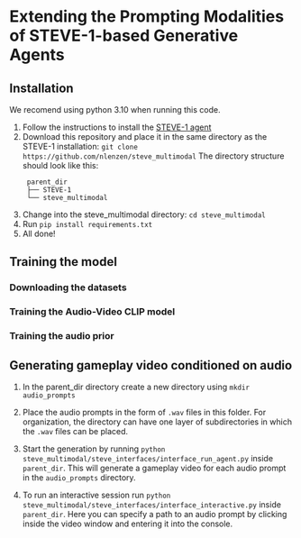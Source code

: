 # Extending the Prompting Modalities of STEVE-1-based Generative Agents

## Installation
We recomend using python 3.10 when running this code.
1. Follow the instructions to install the [STEVE-1 agent](https://github.com/Shalev-Lifshitz/STEVE-1)
2. Download this repository and place it in the same directory as the STEVE-1 installation: `git clone https://github.com/nlenzen/steve_multimodal`
   The directory structure should look like this:
   ```
    parent_dir
    ├── STEVE-1
    └── steve_multimodal

   ```
4. Change into the steve_multimodal directory: `cd steve_multimodal`
5. Run `pip install requirements.txt`
6. All done!

## Training the model
### Downloading the datasets

### Training the Audio-Video CLIP model

### Training the audio prior

## Generating gameplay video conditioned on audio
1. In the parent_dir directory create a new directory using `mkdir audio_prompts`
2. Place the audio prompts in the form of `.wav` files in this folder. For organization, the directory can have one layer of subdirectories in which the `.wav` files can be placed.
3. Start the generation by running `python steve_multimodal/steve_interfaces/interface_run_agent.py` inside `parent_dir`. This will generate a gameplay video for each audio prompt in the `audio_prompts` directory.

4. To run an interactive session run `python steve_multimodal/steve_interfaces/interface_interactive.py` inside `parent_dir`. Here you can specify a path to an audio prompt by clicking inside the video window and entering it into the console.

